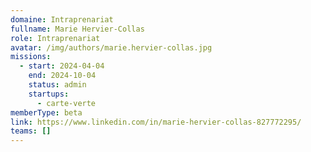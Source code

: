 ```yaml
---
domaine: Intraprenariat
fullname: Marie Hervier-Collas
role: Intraprenariat
avatar: /img/authors/marie.hervier-collas.jpg
missions:
  - start: 2024-04-04
    end: 2024-10-04
    status: admin
    startups:
      - carte-verte
memberType: beta
link: https://www.linkedin.com/in/marie-hervier-collas-827772295/
teams: []
---
```

